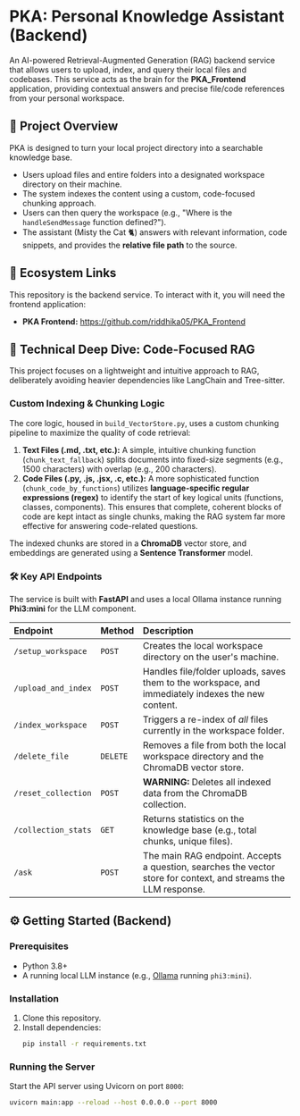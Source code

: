 # PKA: Personal Knowledge Assistant (Backend)

An AI-powered Retrieval-Augmented Generation (RAG) backend service that allows users to upload, index, and query their local files and codebases. This service acts as the brain for the **PKA_Frontend** application, providing contextual answers and precise file/code references from your personal workspace.

## 🚀 Project Overview

PKA is designed to turn your local project directory into a searchable knowledge base.
* Users upload files and entire folders into a designated workspace directory on their machine.
* The system indexes the content using a custom, code-focused chunking approach.
* Users can then query the workspace (e.g., "Where is the `handleSendMessage` function defined?").
* The assistant (Misty the Cat 🐈) answers with relevant information, code snippets, and provides the **relative file path** to the source.

## 🔗 Ecosystem Links

This repository is the backend service. To interact with it, you will need the frontend application:

* **PKA Frontend:** https://github.com/riddhika05/PKA_Frontend

## 🧠 Technical Deep Dive: Code-Focused RAG

This project focuses on a lightweight and intuitive approach to RAG, deliberately avoiding heavier dependencies like LangChain and Tree-sitter.

### Custom Indexing & Chunking Logic

The core logic, housed in `build_VectorStore.py`, uses a custom chunking pipeline to maximize the quality of code retrieval:

1.  **Text Files (.md, .txt, etc.):** A simple, intuitive chunking function (`chunk_text_fallback`) splits documents into fixed-size segments (e.g., 1500 characters) with overlap (e.g., 200 characters).
2.  **Code Files (.py, .js, .jsx, .c, etc.):** A more sophisticated function (`chunk_code_by_functions`) utilizes **language-specific regular expressions (regex)** to identify the start of key logical units (functions, classes, components). This ensures that complete, coherent blocks of code are kept intact as single chunks, making the RAG system far more effective for answering code-related questions.

The indexed chunks are stored in a **ChromaDB** vector store, and embeddings are generated using a **Sentence Transformer** model.

### 🛠️ Key API Endpoints

The service is built with **FastAPI** and uses a local Ollama instance running **Phi3:mini** for the LLM component.

| Endpoint | Method | Description |
| :--- | :--- | :--- |
| `/setup_workspace` | `POST` | Creates the local workspace directory on the user's machine. |
| `/upload_and_index` | `POST` | Handles file/folder uploads, saves them to the workspace, and immediately indexes the new content. |
| `/index_workspace` | `POST` | Triggers a re-index of *all* files currently in the workspace folder. |
| `/delete_file` | `DELETE` | Removes a file from both the local workspace directory and the ChromaDB vector store. |
| `/reset_collection`| `POST` | **WARNING:** Deletes all indexed data from the ChromaDB collection. |
| `/collection_stats` | `GET` | Returns statistics on the knowledge base (e.g., total chunks, unique files). |
| `/ask` | `POST` | The main RAG endpoint. Accepts a question, searches the vector store for context, and streams the LLM response. |

## ⚙️ Getting Started (Backend)

### Prerequisites
* Python 3.8+
* A running local LLM instance (e.g., [Ollama](https://ollama.com) running `phi3:mini`).

### Installation
1.  Clone this repository.
2.  Install dependencies:
    ```bash
    pip install -r requirements.txt
    ```

### Running the Server

Start the API server using Uvicorn on port `8000`:

```bash
uvicorn main:app --reload --host 0.0.0.0 --port 8000
